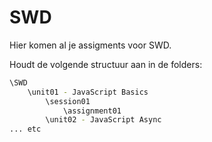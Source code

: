 # SWD

Hier komen al je assigments voor SWD.

Houdt de volgende structuur aan in de folders:

```bash
\SWD
    \unit01 - JavaScript Basics
        \session01
            \assignment01
        \unit02 - JavaScript Async
... etc
```
